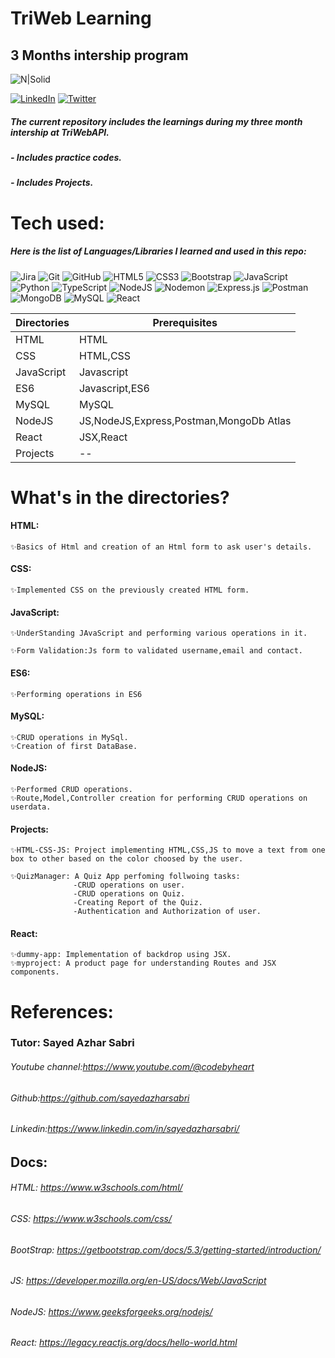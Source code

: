 # TriWeb Learning
## 3 Months intership program

![N|Solid](https://media.licdn.com/dms/image/D4D0BAQE-QU-kVmSjIg/company-logo_200_200/0/1692978916943?e=1703721600&v=beta&t=f7h-s3leD7HgCBr4NCP9RdoNZ5_ICtUby3UlgzlZubE)

[![LinkedIn](https://img.shields.io/badge/LinkedIn-blue?style=flat-square&logo=linkedin&logoColor=white)](https://www.linkedin.com/in/shiwang-bisht-b5918b269/)  [![Twitter](https://img.shields.io/badge/Twitter-blue?style=social&logo=twitter)](https://twitter.com/Shiwang0bisht)

##### The current repository includes the learnings during my three month intership at TriWebAPI.
#####  - Includes practice codes.
##### - Includes Projects.

# Tech used:  
##### Here is the list of Languages/Libraries I learned and used in this repo:
![Jira](https://img.shields.io/badge/jira-%230A0FFF.svg?style=for-the-badge&logo=jira&logoColor=white) 
![Git](https://img.shields.io/badge/git-%23F05033.svg?style=for-the-badge&logo=git&logoColor=white)
![GitHub](https://img.shields.io/badge/github-%23121011.svg?style=for-the-badge&logo=github&logoColor=white)
![HTML5](https://img.shields.io/badge/html5-%23E34F26.svg?style=for-the-badge&logo=html5&logoColor=white)
![CSS3](https://img.shields.io/badge/css3-%231572B6.svg?style=for-the-badge&logo=css3&logoColor=white)
![Bootstrap](https://img.shields.io/badge/bootstrap-%238511FA.svg?style=for-the-badge&logo=bootstrap&logoColor=white)
![JavaScript](https://img.shields.io/badge/javascript-%23323330.svg?style=for-the-badge&logo=javascript&logoColor=%23F7DF1E)
![Python](https://img.shields.io/badge/python-3670A0?style=for-the-badge&logo=python&logoColor=ffdd54)
![TypeScript](https://img.shields.io/badge/typescript-%23007ACC.svg?style=for-the-badge&logo=typescript&logoColor=white)
![NodeJS](https://img.shields.io/badge/node.js-6DA55F?style=for-the-badge&logo=node.js&logoColor=white)
![Nodemon](https://img.shields.io/badge/NODEMON-%23323330.svg?style=for-the-badge&logo=nodemon&logoColor=%BBDEAD)
![Express.js](https://img.shields.io/badge/express.js-%23404d59.svg?style=for-the-badge&logo=express&logoColor=%2361DAFB)
![Postman](https://img.shields.io/badge/Postman-FF6C37?style=for-the-badge&logo=postman&logoColor=white)
![MongoDB](https://img.shields.io/badge/MongoDB-%234ea94b.svg?style=for-the-badge&logo=mongodb&logoColor=white)
![MySQL](https://img.shields.io/badge/mysql-%2300f.svg?style=for-the-badge&logo=mysql&logoColor=white)
![React](https://img.shields.io/badge/react-%2320232a.svg?style=for-the-badge&logo=react&logoColor=%2361DAFB)

| Directories | Prerequisites |
| ------ | ------ |
| HTML | HTML |
| CSS | HTML,CSS  |
| JavaScript | Javascript |
| ES6 | Javascript,ES6 |
| MySQL | MySQL |
| NodeJS | JS,NodeJS,Express,Postman,MongoDb Atlas |
| React | JSX,React |
| Projects | -- |

# What's in the directories?

#### HTML:
    ✨Basics of Html and creation of an Html form to ask user's details.

#### CSS:
    ✨Implemented CSS on the previously created HTML form.

#### JavaScript:
    ✨UnderStanding JAvaScript and performing various operations in it.
    
    ✨Form Validation:Js form to validated username,email and contact.

#### ES6:
    ✨Performing operations in ES6

#### MySQL:
    ✨CRUD operations in MySql.
    ✨Creation of first DataBase.    
    
#### NodeJS:
    ✨Performed CRUD operations.
    ✨Route,Model,Controller creation for performing CRUD operations on userdata.
    
#### Projects:
    ✨HTML-CSS-JS: Project implementing HTML,CSS,JS to move a text from one box to other based on the color choosed by the user.
    
    ✨QuizManager: A Quiz App perfoming follwoing tasks:
                  -CRUD operations on user.
                  -CRUD operations on Quiz.
                  -Creating Report of the Quiz.
                  -Authentication and Authorization of user.
                  
#### React:
    ✨dummy-app: Implementation of backdrop using JSX.
    ✨myproject: A product page for understanding Routes and JSX components.


# References:
### Tutor: Sayed Azhar Sabri
###### Youtube channel:https://www.youtube.com/@codebyheart 
###### Github:https://github.com/sayedazharsabri
###### Linkedin:https://www.linkedin.com/in/sayedazharsabri/

## Docs: 
###### HTML: https://www.w3schools.com/html/
###### CSS: https://www.w3schools.com/css/
###### BootStrap: https://getbootstrap.com/docs/5.3/getting-started/introduction/
###### JS: https://developer.mozilla.org/en-US/docs/Web/JavaScript
###### NodeJS: https://www.geeksforgeeks.org/nodejs/
###### React: https://legacy.reactjs.org/docs/hello-world.html

